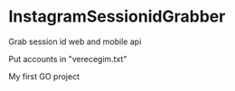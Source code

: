 # InstagramSessionidGrabber
 Grab session id web and mobile api

Put accounts in "verecegim.txt"

My first GO project
